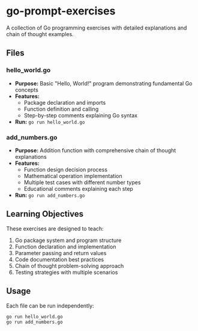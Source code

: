 # go-prompt-exercises

A collection of Go programming exercises with detailed explanations and chain of thought examples.

## Files

### hello_world.go
- **Purpose:** Basic "Hello, World!" program demonstrating fundamental Go concepts
- **Features:** 
  - Package declaration and imports
  - Function definition and calling
  - Step-by-step comments explaining Go syntax
- **Run:** `go run hello_world.go`

### add_numbers.go
- **Purpose:** Addition function with comprehensive chain of thought explanations
- **Features:**
  - Function design decision process
  - Mathematical operation implementation
  - Multiple test cases with different number types
  - Educational comments explaining each step
- **Run:** `go run add_numbers.go`

## Learning Objectives

These exercises are designed to teach:
1. Go package system and program structure
2. Function declaration and implementation
3. Parameter passing and return values
4. Code documentation best practices
5. Chain of thought problem-solving approach
6. Testing strategies with multiple scenarios

## Usage

Each file can be run independently:
```bash
go run hello_world.go
go run add_numbers.go
```
